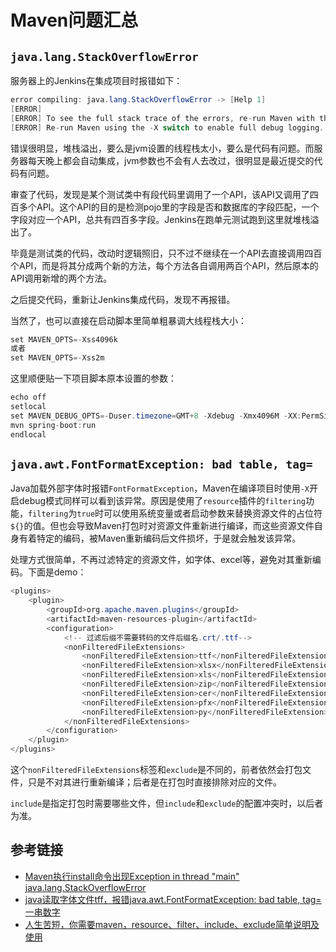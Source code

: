 # Maven问题汇总

## `java.lang.StackOverflowError`

服务器上的Jenkins在集成项目时报错如下：

```java
error compiling: java.lang.StackOverflowError -> [Help 1]
[ERROR] 
[ERROR] To see the full stack trace of the errors, re-run Maven with the -e switch.
[ERROR] Re-run Maven using the -X switch to enable full debug logging.
```

错误很明显，堆栈溢出，要么是jvm设置的线程栈太小，要么是代码有问题。而服务器每天晚上都会自动集成，jvm参数也不会有人去改过，很明显是最近提交的代码有问题。
<!--more-->

审查了代码，发现是某个测试类中有段代码里调用了一个API，该API又调用了四百多个API。这个API的目的是检测pojo里的字段是否和数据库的字段匹配，一个字段对应一个API，总共有四百多字段。Jenkins在跑单元测试跑到这里就堆栈溢出了。

毕竟是测试类的代码，改动时逻辑照旧，只不过不继续在一个API去直接调用四百个API，而是将其分成两个新的方法，每个方法各自调用两百个API，然后原本的API调用新增的两个方法。

之后提交代码，重新让Jenkins集成代码，发现不再报错。

当然了，也可以直接在启动脚本里简单粗暴调大线程栈大小：

```java
set MAVEN_OPTS=-Xss4096k
或者
set MAVEN_OPTS=-Xss2m
```

这里顺便贴一下项目脚本原本设置的参数：
```java
echo off
setlocal
set MAVEN_DEBUG_OPTS=-Duser.timezone=GMT+8 -Xdebug -Xmx4096M -XX:PermSize=128M -XX:MaxPermSize=512M -Xnoagent -Djava.compiler=NONE -Xrunjdwp:transport=dt_socket,address=8088,server=y,suspend=n
mvn spring-boot:run
endlocal
```

## `java.awt.FontFormatException: bad table, tag=`

Java加载外部字体时报错`FontFormatException`，Maven在编译项目时使用`-X`开启debug模式同样可以看到该异常。原因是使用了`resource`插件的`filtering`功能，`filtering`为`true`时可以使用系统变量或者启动参数来替换资源文件的占位符`${}`的值。但也会导致Maven打包时对资源文件重新进行编译，而这些资源文件自身有着特定的编码，被Maven重新编码后文件损坏，于是就会触发该异常。

处理方式很简单，不再过滤特定的资源文件，如字体、excel等，避免对其重新编码。下面是demo：

```java
<plugins>
    <plugin>
        <groupId>org.apache.maven.plugins</groupId>
        <artifactId>maven-resources-plugin</artifactId>
        <configuration>
            <!-- 过滤后缀不需要转码的文件后缀名.crt/.ttf-->
            <nonFilteredFileExtensions>
                <nonFilteredFileExtension>ttf</nonFilteredFileExtension>
                <nonFilteredFileExtension>xlsx</nonFilteredFileExtension>
                <nonFilteredFileExtension>xls</nonFilteredFileExtension>
                <nonFilteredFileExtension>zip</nonFilteredFileExtension>
                <nonFilteredFileExtension>cer</nonFilteredFileExtension>
                <nonFilteredFileExtension>pfx</nonFilteredFileExtension>
                <nonFilteredFileExtension>py</nonFilteredFileExtension>
            </nonFilteredFileExtensions>
        </configuration>
    </plugin>
</plugins>
```

这个`nonFilteredFileExtensions`标签和`exclude`是不同的，前者依然会打包文件，只是不对其进行重新编译；后者是在打包时直接排除对应的文件。

`include`是指定打包时需要哪些文件，但`include`和`exclude`的配置冲突时，以后者为准。

## 参考链接

* [Maven执行install命令出现Exception in thread "main" java.lang.StackOverflowError](https://juejin.im/post/5ae4218a6fb9a07ac90cf586)
* [java读取字体文件tff，报错java.awt.FontFormatException: bad table, tag=一串数字](https://lisheng0305.blog.csdn.net/article/details/115235477)
* [人生苦短，你需要maven，resource、filter、include、exclude简单说明及使用](https://blog.csdn.net/u012643122/article/details/95030849)